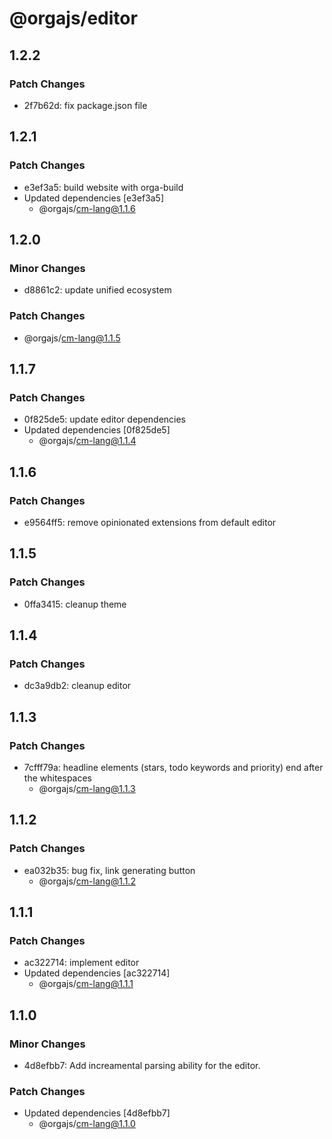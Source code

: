 # @orgajs/editor

## 1.2.2

### Patch Changes

- 2f7b62d: fix package.json file

## 1.2.1

### Patch Changes

- e3ef3a5: build website with orga-build
- Updated dependencies [e3ef3a5]
  - @orgajs/cm-lang@1.1.6

## 1.2.0

### Minor Changes

- d8861c2: update unified ecosystem

### Patch Changes

- @orgajs/cm-lang@1.1.5

## 1.1.7

### Patch Changes

- 0f825de5: update editor dependencies
- Updated dependencies [0f825de5]
  - @orgajs/cm-lang@1.1.4

## 1.1.6

### Patch Changes

- e9564ff5: remove opinionated extensions from default editor

## 1.1.5

### Patch Changes

- 0ffa3415: cleanup theme

## 1.1.4

### Patch Changes

- dc3a9db2: cleanup editor

## 1.1.3

### Patch Changes

- 7cfff79a: headline elements (stars, todo keywords and priority) end after the whitespaces
  - @orgajs/cm-lang@1.1.3

## 1.1.2

### Patch Changes

- ea032b35: bug fix, link generating button
  - @orgajs/cm-lang@1.1.2

## 1.1.1

### Patch Changes

- ac322714: implement editor
- Updated dependencies [ac322714]
  - @orgajs/cm-lang@1.1.1

## 1.1.0

### Minor Changes

- 4d8efbb7: Add increamental parsing ability for the editor.

### Patch Changes

- Updated dependencies [4d8efbb7]
  - @orgajs/cm-lang@1.1.0
